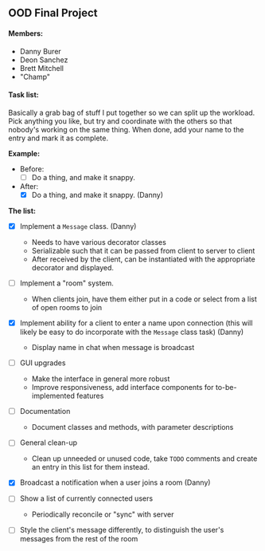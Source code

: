 ## OOD Final Project

#### Members:
 - Danny Burer
 - Deon Sanchez
 - Brett Mitchell
 - "Champ"
 
#### Task list:

Basically a grab bag of stuff I put together so we can split up the workload. Pick anything you like, but try and coordinate with the others so that nobody's working on the same thing. When done, add your name to the entry and mark it as complete.

**Example:**

- Before:
  - [ ] Do a thing, and make it snappy.
- After:
  - [x] Do a thing, and make it snappy. (Danny)
  
**The list:**

- [x] Implement a `Message` class. (Danny)
  - Needs to have various decorator classes
  - Serializable such that it can be passed from client to server to client
  - After received by the client, can be instantiated with the appropriate decorator and displayed.
- [ ] Implement a "room" system.
  - When clients join, have them either put in a code or select from a list of open rooms to join
- [x] Implement ability for a client to enter a name upon connection (this will likely be easy to do incorporate with the `Message` class task) (Danny)
  - Display name in chat when message is broadcast
- [ ] GUI upgrades
  - Make the interface in general more robust
  - Improve responsiveness, add interface components for to-be-implemented features
- [ ] Documentation
  - Document classes and methods, with parameter descriptions
- [ ] General clean-up
  - Clean up unneeded or unused code, take `TODO` comments and create an entry in this list for them instead.
- [x] Broadcast a notification when a user joins a room (Danny)
- [ ] Show a list of currently connected users
  - Periodically reconcile or "sync" with server
- [ ] Style the client's message differently, to distinguish the user's messages from the rest of the room
 

